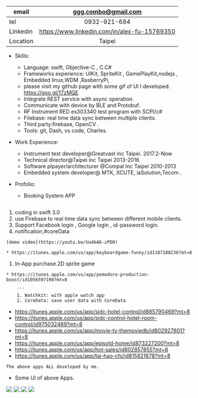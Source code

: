 | email      | ggg.combo@gmail.com |
|-----------|:------------:|
| tel | 0932-921-684  |
| Linkedin | https://www.linkedin.com/in/alex-fu-15769350 |
| Location | Taipei  |

 
* Skills: 
    * Language: swift, Objective-C , C.C#
    * Frameworks experience: UIKit, SpriteKit , GamePlayKit,nodejs , Embedded linux,WDM ,RasberryPi,
    * please visit my github page with some gif of UI I developed.  https://goo.gl/17zMQE    
	* Integrate REST service with async operation.
	* Communicate with device by BLE and Protobuf.  
	* RF Instrument RED es303340 test program with SCPI/c#
	* Filebase: real time data sync between multiple clients.
    * Third party:firebase, OpenCV .
	* Tools: git, Dash, vs code, Charles. 
	

* Work  Experience:
   * Instrument test developer@Greatvast inc Taipei.  2017.2-Now
   * Technical director@Taipei inc Taipei 2013-2016
   * Software plpayer/architecturer @Compal Inc Taipei 2010-2013
   * Embedded system developer@ MTK, XCUTE, iaSolution,Tecom . 

* Profolio:  


   - Booking System APP
  
   ```
 1. coding in swift 3.0 
 2. use Firebase to real time data sync between different mobile clients.  
 3. Support Facebook login , Google login , id-password login.
 4.  notification,#coreData 
 ```
 [demo video](https://youtu.be/Uu4bA6-zPD0)

 * https://itunes.apple.com/us/app/keyboardgame-funny/id1187188236?mt=8
```
   1. In-App purchase.2D sprite game  
 ```
 * https://itunes.apple.com/us/app/pomodoro-production-boost/id1056597190?mt=8
 
     ```
     1. Watchkit: with apple watch app
     2. CoreData: save user data with CoreData
```
  - https://itunes.apple.com/us/app/sidc-hotel-control/id885790469?mt=8
  - https://itunes.apple.com/us/app/sidc-control-hotel-room-control/id975032489?mt=8
  - https://itunes.apple.com/us/app/movie-tv-themoviedb/id802927801?mt=8
  - https://itunes.apple.com/us/app/episold-home/id873227200?mt=8
  - https://itunes.apple.com/us/app/hot-sales/id802857855?mt=8
  - https://itunes.apple.com/us/app/tai-hao-chi/id815821678?mt=8
   ```
   The above apps ALL developed by me. 
   ```

* Some UI of above Apps. 


![](https://github.com/futomtom/profile/raw/master/ui3.gif)
![](https://github.com/futomtom/profile/raw/master/ui4.gif)
![](https://github.com/futomtom/profile/raw/master/ui5.gif)
![](https://github.com/futomtom/profile/raw/master/demo.gif)


 
